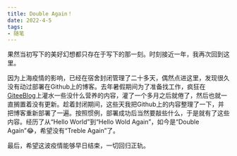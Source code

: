 ```yaml
---
title: Double Again！
date: 2022-4-5
tags: 
- 随笔
---
```


果然当初写下的美好幻想都只存在于写下的那一刻。时刻接近一年，我再次回到这里。<!-- more --> 

因为上海疫情的影响，已经在宿舍封闭管理了二十多天，偶然点进这里，发现很久没有动过部署在Github上的博客。去年暑假期间为了准备找工作，疯狂在[GiteeBlog](http://jianqiwang12.gitee.io)上灌水一些没什么营养的内容，灌了一个多月之后就倦了，然后也就一直搁置着没有更新。趁着封闭期间，这些天我把Github上的内容整理了一下，并把博客重新部署了一遍。按照惯例，部署成功后当然要敲些什么，于是就有了这些内容。经历了从“Hello World”到“Hello Wold Again”，如今是“Double Again”😂，希望没有“Treble Again”了。

最后，希望这波疫情能够早日结束，一切回归正轨。